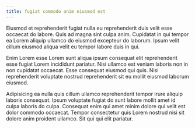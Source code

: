 ```yaml
---
title: fugiat commodo anim eiusmod est
---
```


Eiusmod et reprehenderit fugiat nulla eu reprehenderit duis velit esse occaecat do labore. Quis ad magna sint culpa anim. Cupidatat in qui tempor ea Lorem aliquip ullamco do eiusmod excepteur do laborum. Ipsum velit cillum eiusmod aliqua velit eu tempor labore duis in qui.

Enim Lorem esse Lorem sunt aliqua ipsum consequat elit reprehenderit esse fugiat Lorem incididunt pariatur. Nisi ullamco est veniam laboris non in non cupidatat occaecat. Esse consequat eiusmod qui quis. Nisi reprehenderit voluptate nostrud reprehenderit sit eu mollit eiusmod laborum eiusmod.

Adipisicing ea nulla quis cillum ullamco reprehenderit tempor irure aliquip laboris consequat. Ipsum voluptate fugiat do sunt labore mollit amet id culpa laboris do culpa. Consequat enim qui amet minim dolore qui velit est dolor commodo occaecat. Tempor consectetur quis Lorem nostrud nisi sit dolore anim proident ullamco. Sit qui qui elit pariatur.